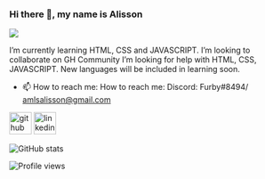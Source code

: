 ### Hi there 👋, my name is Alisson
![](https://arturssmirnovs.github.io/github-profile-readme-generator/images/banner.png)

I’m currently learning HTML, CSS and JAVASCRIPT.
I’m looking to collaborate on GH Community
I’m looking for help with HTML, CSS, JAVASCRIPT. New languages will be included in learning soon.

- 📫 How to reach me: How to reach me: Discord: Furby#8494/ amlsalisson@gmail.com 


[<img src='https://cdn.jsdelivr.net/npm/simple-icons@3.0.1/icons/github.svg' alt='github' height='40'>](https://github.com/larzx8)  [<img src='https://cdn.jsdelivr.net/npm/simple-icons@3.0.1/icons/linkedin.svg' alt='linkedin' height='40'>](https://www.linkedin.com/in/https://www.linkedin.com/in/alisson-de-souza-907b15205//)  

![GitHub stats](https://github-readme-stats.vercel.app/api?username=larzx8&show_icons=true)  

![Profile views](https://gpvc.arturio.dev/larzx8)  
